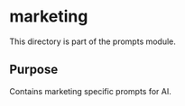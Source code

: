 # marketing

This directory is part of the prompts module.

## Purpose

Contains marketing specific prompts for AI.
